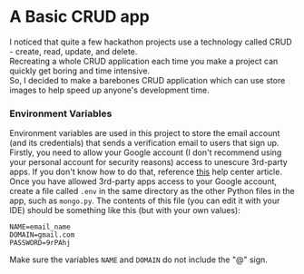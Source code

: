 # A Basic CRUD app

I noticed that quite a few hackathon projects use a technology called CRUD - create, read, update, and delete. <br>
Recreating a whole CRUD application each time you make a project can quickly get boring and time intensive. <br>
So, I decided to make a barebones CRUD application which can use store images to help speed up anyone's development time.
<br>

### Environment Variables

Environment variables are used in this project to store the email account (and its credentials) that sends a verification email to users that sign up. <br>
Firstly, you need to allow your Google account (I don't recommend using your personal account for security reasons) access to unescure 3rd-party apps. If you don't know how to do that, reference [this](https://support.google.com/accounts/answer/6010255 "Less secure apps & your Google Account") help center article.
<br>
Once you have allowed 3rd-party apps access to your Google account, create a file called `.env` in the same directory as the other Python files in the app, such as `mongo.py`.
The contents of this file (you can edit it with your IDE) should be something like this (but with your own values):

```
NAME=email_name
DOMAIN=gmail.com
PASSWORD=9rPAhj
```

Make sure the variables `NAME` and `DOMAIN` do not include the "@" sign.